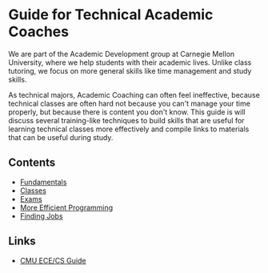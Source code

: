 # Guide for Technical Academic Coaches

We are part of the Academic Development group at Carnegie Mellon University,
where we help students with their academic lives. Unlike class tutoring, we focus
on more general skills like time management and study skills.

As technical majors, Academic Coaching can often feel ineffective, because
technical classes are often hard not because you can't manage your time
properly, but because there is content you don't know. This guide is will
discuss several training-like techniques to build skills that are useful
for learning technical classes more effectively and compile links to 
materials that can be useful during study.

## Contents

- [Fundamentals](./chapters/fundamentals.md)
- [Classes](./chapters/class.md)
- [Exams](./chapters/exams.md)
- [More Efficient Programming](./chapters/programming.md)
- [Finding Jobs](./chapters/jobs.md)

## Links

- [CMU ECE/CS Guide](https://github.com/mikinty/CMU-ECE-CS-Guide)